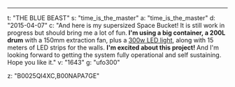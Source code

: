 ---
t: "THE BLUE BEAST"
s: "time_is_the_master"
a: "time_is_the_master"
d: "2015-04-07"
c: "And here is my supersized Space Bucket! It is still work in progress but should bring me a lot of fun.<strong> I'm using a big container, a 200L drum</strong> with a 150mm extraction fan, plus a <a href='http://www.amazon.com/gp/product/B00NAPA7GE/ref=as_li_tl?ie=UTF8&camp=1789&creative=390957&creativeASIN=B00NAPA7GE&linkCode=as2&tag=spacbuck-20&linkId=6R6WMPVSKUNOYNB4'>300w LED light</a>, along with 15 meters of LED strips for the walls. <strong>I'm excited about this project! </strong>And I'm looking forward to getting the system fully operational and self sustaining. Hope you like it."
v: "1643"
g: "ufo300"

z: "B0025QI4XC,B00NAPA7GE"
